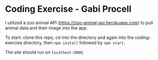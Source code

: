 # Coding Exercise - Gabi Procell

I utilized a zoo animal API (https://zoo-animal-api.herokuapp.com) to pull animal data and their image into the app. 

To start: clone this repo, cd into the directory and again into the coding-exercise directory, then `npm install` followed by `npm start`.

The site should run on `localhost:3000`;